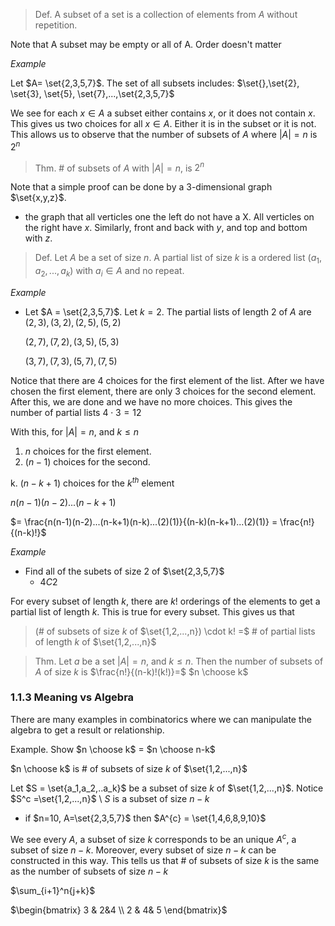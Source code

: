 > Def. A subset of a set is a collection of elements from $A$ without repetition.



Note that A subset may be empty or all of A. Order doesn't matter


*Example*

Let $A= \set{2,3,5,7}$. The set of all subsets includes: $\set{},\set{2}, \set{3}, \set{5}, \set{7},...,\set{2,3,5,7}$



We see for each $x \in A$ a subset either contains $x$, or it does not contain $x$. This gives us two choices for all $x \in A$. Either it is in the subset or it is not. This allows us to observe that the number of subsets of $A$ where $|A|=n$ is $2^n$



> Thm. # of subsets of $A$ with $|A|=n$, is $2^n$



Note that a simple proof can be done by a 3-dimensional graph $\set{x,y,z}$.

- the graph that all verticles one the left do not have a X. All verticles on the right have $x$. Similarly, front and back with $y$, and top and bottom with $z$.



> Def. Let $A$ be a set of size $n$. A partial list of size $k$ is a ordered list $(a_1, a_2,...,a_k)$ with $a_i \in A$ and no repeat.



*Example*

- Let $A = \set{2,3,5,7}$. Let $k=2$. The partial lists of length $2$ of $A$ are $(2,3),(3,2),(2,5),(5,2)$

  $(2,7),(7,2),(3,5),(5,3)$

  $(3,7),(7,3),(5,7),(7,5)$

  

Notice that there are $4$ choices for the first element of the list. After we have chosen the first element,  there are only 3 choices for the second element. After this, we are done and we have no more choices. This gives the number of partial lists $4 \cdot 3 =12$

With this, for $|A| =n$, and $k \leq n$ 

1. $n$ choices for the first element.
2. $(n-1)$ choices for the second.

  k.  $(n-k+1)$ choices for the $k^{th}$ element

$n(n-1)(n-2)...(n-k+1)$

$= \frac{n(n-1)(n-2)...(n-k+1)(n-k)...(2)(1)}{(n-k)(n-k+1)...(2)(1)} = \frac{n!}{(n-k)!}$ 





*Example*

- Find all of the subets of size $2$ of $\set{2,3,5,7}$ 
  - $4C2$ 



For every subset of length $k$, there are $k!$ orderings of the elements to get a partial list of length $k$. This is true for every subset. This gives us that

> (# of subsets of size $k$ of $\set{1,2,...,n}) \cdot k! =$ # of partial lists of length $k$ of $\set{1,2,...,n}$



> Thm. Let $a$ be a set $|A| =n$, and $k\leq n$. Then the number of subsets of $A$ of size $k$ is $\frac{n!}{(n-k)!(k!)}=$ $n \choose k$





### 1.1.3 Meaning vs Algebra

There are many examples in combinatorics where we can manipulate the algebra to get a result or relationship. 



Example. Show $n \choose k$ = $n \choose n-k$



$n \choose k$ is # of subsets of size $k$ of $\set{1,2,...,n}$

Let $S = \set{a_1,a_2,..a_k}$ be a subset of size $k$ of $\set{1,2,...,n}$. Notice $S^c =\set{1,2,...,n}$ \ $S$ is a subset of size $n-k$

- if $n=10, A=\set{2,3,5,7}$ then $A^{c} = \set{1,4,6,8,9,10}$

We see every $A$, a subset of size $k$ corresponds to be an unique $A^c$, a subset of size $n-k$. Moreover, every subset of size $n-k$ can be constructed in this way. This tells us that # of subsets of size $k$ is the same as the number of subsets of size $n-k$



$\sum_{i+1}^n{j+k}$

$\begin{bmatrix} 3 & 2&4 \\ 2 & 4& 5 \end{bmatrix}$

































